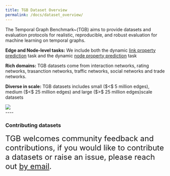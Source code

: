 ```yaml
---
title: TGB Dataset Overview
permalink: /docs/dataset_overview/
---
```


<!-- Benchmark datasets are broadly classified into three categories representing three key graph machine learning tasks.  -->


<div class="container">
    <div class="row">
        <div class="col-md-6">
            <p class="lead">
                The Temporal Graph Benchmark~(TGB) aims to provide datasets and evaluation protocols for realistic, reproducible, and robust evaluation for machine learning on temporal graphs. 
            </p>
            <p class="lead">
                <b>Edge and Node-level tasks:</b> We include both the dynamic <a href="../linkprop/">link property prediction</a> task and the dynamic <a href="../nodeprop/">node property prediction</a> task<br/>
            </p>
            <p class="lead">
                <b>Rich domains:</b> TGB datasets come from interaction networks, rating networks, trasanction networks, traffic networks, social networks and trade networks. <br/>
            </p>
            <p class="lead">
                <b>Diverse in scale:</b> TGB datasets includes small ($<$ 5 million edges), medium ($<$ 25 million edges) and large ($>$ 25 million edges)scale datasets <br/>
            </p>
        </div>
        <div class="col-md-6 text-center">
            <img src="{{ "/assets/img/dataset_stats.png" | relative_url }}" class="img-responsive">
        </div>
    </div>
</div>
----

### **Contributing datasets**
<p class="lead">
<font size="5">TGB welcomes community feedback and contributions, if you would like to contribute a datasets or raise an issue, please reach out <a href="shenyang.huang@mail.mcgill.ca">by email</a>. </font>
</p>


